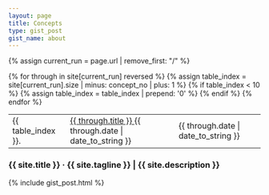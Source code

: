 ```yaml
---
layout: page
title: Concepts
type: gist_post
gist_name: about
---
```


{% assign current_run = page.url | remove_first: "/" %}

<div class="runs">
	<table>
		{% for through in site[current_run] reversed %}
		<!-- {% increment concept_no %} -->
		<tr>
			{% assign table_index = site[current_run].size | minus: concept_no | plus: 1 %}
			{% if table_index < 10 %}
				{% assign table_index = table_index | prepend: '0' %}
			{% endif %}
			<td class="runs-no">{{ table_index }}.</td>
			<td class="runs-link">
				<a href="{{ through.url }}">
					{{ through.title }}
				</a>
				<span class="runs-date">{{ through.date | date_to_string }}</span>
			</td>
			<td class="runs-date">{{ through.date | date_to_string }}</td>
		</tr>
		{% endfor %}
	</table>
</div>

<div class="pagination">
	<h3>{{ site.title }} &middot; {{ site.tagline }} | {{ site.description }}</h3>
	{% include gist_post.html %}
</div>
